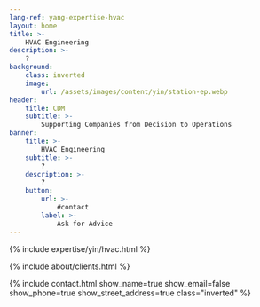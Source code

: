 ```yaml
---
lang-ref: yang-expertise-hvac
layout: home
title: >-
    HVAC Engineering
description: >-
    ?
background:
    class: inverted
    image:
        url: /assets/images/content/yin/station-ep.webp
header:
    title: CDM
    subtitle: >-
        Supporting Companies from Decision to Operations
banner:
    title: >-
        HVAC Engineering
    subtitle: >-
        ?
    description: >-
        ?
    button:
        url: >-
            #contact
        label: >-
            Ask for Advice
---
```


{% include expertise/yin/hvac.html %}

{% include about/clients.html %}

{% include contact.html show_name=true show_email=false show_phone=true show_street_address=true class="inverted" %}
